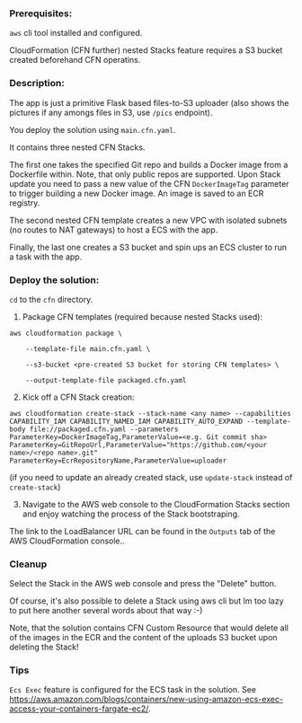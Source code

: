 ### Prerequisites:
`aws` cli tool installed and configured.

CloudFormation (CFN further) nested Stacks feature requires a S3 bucket created beforehand CFN operatins.

### Description:

The app is just a primitive Flask based files-to-S3 uploader (also shows the pictures if any amongs files in S3, use `/pics` endpoint).

You deploy the solution using `main.cfn.yaml`.

It contains three nested CFN Stacks. 

The first one takes the specified Git repo and builds a Docker image from a Dockerfile within. Note, that only public repos are supported. Upon Stack update you need to pass a new value of the CFN `DockerImageTag` parameter to trigger building a new Docker image. An image is saved to an ECR registry.

The second nested CFN template creates a new VPC with isolated subnets (no routes to NAT gateways) to host a ECS with the app.

Finally, the last one creates a S3 bucket and spin ups an ECS cluster to run a task with the app.


### Deploy the solution:

`cd` to the `cfn` directory.

1. Package CFN templates (required because nested Stacks used):

`aws cloudformation package \`

`    --template-file main.cfn.yaml \`

`    --s3-bucket <pre-created S3 bucket for storing CFN templates> \`

`    --output-template-file packaged.cfn.yaml`

2. Kick off a CFN Stack creation:

`aws cloudformation create-stack --stack-name <any name> --capabilities CAPABILITY_IAM CAPABILITY_NAMED_IAM CAPABILITY_AUTO_EXPAND --template-body file://packaged.cfn.yaml --parameters ParameterKey=DockerImageTag,ParameterValue=<e.g. Git commit sha> ParameterKey=GitRepoUrl,ParameterValue="https://github.com/<your name>/<repo name>.git" ParameterKey=EcrRepositoryName,ParameterValue=uploader`

(if you need to update an already created stack, use `update-stack` instead of `create-stack`)


3. Navigate to the AWS web console to the CloudFormation Stacks section and enjoy watching the process of the Stack bootstraping.

The link to the LoadBalancer URL can be found in the `Outputs` tab of the AWS CloudFormation console..

### Cleanup
Select the Stack in the AWS web console and press the "Delete" button. 

Of course, it's also possible to delete a Stack using aws cli but Im too lazy to put here another several words about that way :-)

Note, that the solution contains CFN Custom Resource that would delete all of the images in the ECR and the content of the uploads S3 bucket upon deleting the Stack!

### Tips

`Ecs Exec` feature is configured for the ECS task in the solution. See https://aws.amazon.com/blogs/containers/new-using-amazon-ecs-exec-access-your-containers-fargate-ec2/.
